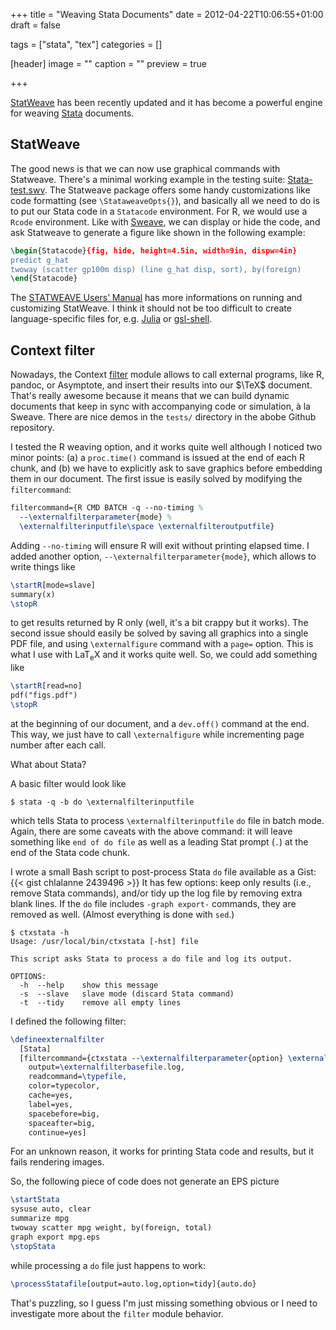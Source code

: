 +++
title = "Weaving Stata Documents"
date = 2012-04-22T10:06:55+01:00
draft = false

tags = ["stata", "tex"]
categories = []

[header]
image = ""
caption = ""
preview = true

+++

[StatWeave](http://www.divms.uiowa.edu/~rlenth/StatWeave/) has been recently updated and it has become a powerful engine for weaving [Stata](http://www.stata.com) documents.


## StatWeave

The good news is that we can now use graphical commands with Statweave. There's a minimal working example in the testing suite: [Stata-test.swv](http://www.divms.uiowa.edu/~rlenth/StatWeave/tests/tex/Stata-test.swv). The Statweave package offers some handy customizations like code formatting (see `\StataweaveOpts{}`), and basically all we need to do is to put our Stata code in a `Statacode` environment. For R, we would use a `Rcode` environment. Like with [Sweave](http://www.statistik.lmu.de/~leisch/Sweave/), we can display or hide the code, and ask Statweave to generate a figure like shown in the following example:

```latex
\begin{Statacode}{fig, hide, height=4.5in, width=9in, dispw=4in}
predict g_hat
twoway (scatter gp100m disp) (line g_hat disp, sort), by(foreign)
\end{Statacode}
```

The [STATWEAVE Users’ Manual](http://www.divms.uiowa.edu/~rlenth/StatWeave/StatWeave-manual.pdf) has more informations on running and customizing StatWeave. I think it should not be too difficult to create language-specific files for, e.g. [Julia](https://julialang.org/) or [gsl-shell](http://www.nongnu.org/gsl-shell/).


## Context filter

Nowadays, the Context [filter](https://github.com/adityam/filter) module allows to call external programs, like R, pandoc, or Asymptote, and insert their results into our $\TeX$ document. That's really awesome because it means that we can build dynamic documents that keep in sync with accompanying code or simulation, à la Sweave. There are nice demos in the `tests/` directory in the abobe Github repository.

I tested the R weaving option, and it works quite well although I noticed two minor points: (a) a `proc.time()` command is issued at the end of each R chunk, and (b) we have to explicitly ask to save graphics before embedding them in our document. The first issue is easily solved by modifying the `filtercommand`:

```latex
filtercommand={R CMD BATCH -q --no-timing %
  --\externalfilterparameter{mode} %
  \externalfilterinputfile\space \externalfilteroutputfile}
```

Adding `--no-timing` will ensure R will exit without printing elapsed time. I added another option, `--\externalfilterparameter{mode}`, which allows to write things like

```latex
\startR[mode=slave]
summary(x)
\stopR
```

to get results returned by R only (well, it's a bit crappy but it works). The second issue should easily be solved by saving all graphics into a single PDF file, and using `\externalfigure` command with a `page=` option. This is what I use with <span class="latex">LaT<sub>e</sub>X</span> and it works quite well. So, we could add something like

```latex
\startR[read=no]
pdf("figs.pdf")
\stopR
```

at the beginning of our document, and a `dev.off()` command at the end. This way, we just have to call `\externalfigure` while incrementing page number after each call.

What about Stata?

A basic filter would look like

```
$ stata -q -b do \externalfilterinputfile
```

which tells Stata to process `\externalfilterinputfile` `do` file in batch mode. Again, there are some caveats with the above command: it will leave something like `end of do file` as well as a leading Stat prompt (`.`) at the end of the Stata code chunk.

I wrote a small Bash script to post-process Stata `do` file available as a Gist: 
{{< gist chlalanne 2439496 >}}
It has few options: keep only results (i.e., remove Stata commands), and/or tidy up the log file by removing extra blank lines. If the `do` file includes `-graph export-` commands, they are removed as well. (Almost everything is done with `sed`.)

```
$ ctxstata -h
Usage: /usr/local/bin/ctxstata [-hst] file

This script asks Stata to process a do file and log its output.

OPTIONS:
  -h  --help    show this message
  -s  --slave   slave mode (discard Stata command)
  -t  --tidy    remove all empty lines
```

I defined the following filter:

```latex
\defineexternalfilter
  [Stata]
  [filtercommand={ctxstata --\externalfilterparameter{option} \externalfilterinputfile},
    output=\externalfilterbasefile.log,
    readcommand=\typefile,
    color=typecolor,
    cache=yes,
    label=yes,
    spacebefore=big,
    spaceafter=big,
    continue=yes]
```

For an unknown reason, it works for printing Stata code and results, but it fails rendering images.

So, the following piece of code does not generate an EPS picture

```latex
\startStata
sysuse auto, clear
summarize mpg
twoway scatter mpg weight, by(foreign, total)
graph export mpg.eps
\stopStata
```

while processing a `do` file just happens to work:

```latex
\processStatafile[output=auto.log,option=tidy]{auto.do}
```

That's puzzling, so I guess I'm just missing something obvious or I need to investigate more about the `filter` module behavior.
